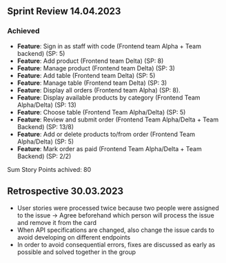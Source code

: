 ## Sprint Review 14.04.2023

### Achieved

- **Feature**: Sign in as staff with code (Frontend team Alpha + Team backend) (SP: 5)
- **Feature**: Add product (Frontend team Delta) (SP: 8)
- **Feature**: Manage product (Frontend team Delta) (SP: 3)
- **Feature**: Add table (Frontend team Delta) (SP: 5)
- **Feature**: Manage table (Frontend team Delta) (SP: 3)
- **Feature**: Display all orders (Frontend team Alpha) (SP: 8).
- **Feature**: Display available products by category (Frontend Team Alpha/Delta) (SP: 13)
- **Feature**: Choose table (Frontend Team Alpha/Delta) (SP: 5)
- **Feature**: Review and submit order (Frontend Team Alpha/Delta + Team Backend) (SP: 13/8)
- **Feature**: Add or delete products to/from order (Frontend Team Alpha/Delta) (SP: 5)
- **Feature**: Mark order as paid (Frontend Team Alpha/Delta + Team Backend) (SP: 2/2)

Sum Story Points achived: 80

## Retrospective 30.03.2023
- User stories were processed twice because two people were assigned to the issue -> Agree beforehand which person will process the issue and remove it from the card
- When API specifications are changed, also change the issue cards to avoid developing on different endpoints
- In order to avoid consequential errors, fixes are discussed as early as possible and solved together in the group
